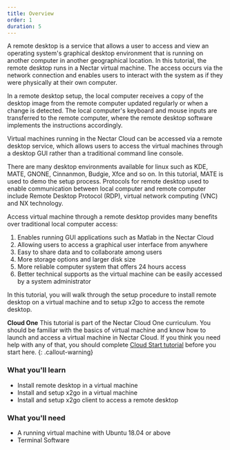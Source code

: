 ```yaml
---
title: Overview
order: 1
duration: 5
---
```


A remote desktop is a service that allows a user to access and view an operating system's graphical desktop environment that is running on another computer in another geographical location. In this tutorial, the remote desktop runs in a Nectar virtual machine. The access occurs via the network connection and enables users to interact with the system as if they were physically at their own computer.

In a remote desktop setup, the local computer receives a copy of the desktop image from the remote computer updated regularly or when a change is detected. The local computer's keyboard and mouse inputs are transferred to the remote computer, where the remote desktop software implements the instructions accordingly.

Virtual machines running in the Nectar Cloud can be accessed via a remote desktop service, which allows users to access the virtual machines through a desktop GUI rather than a traditional command line console.

There are many desktop environments available for linux such as KDE, MATE, GNONE, Cinnanmon, Budgie, Xfce and so on. In this tutorial, MATE is used to demo the setup process. Protocols for remote desktop used to enable communication between local computer and remote computer include Remote Desktop Protocol (RDP), virtual network computing (VNC) and NX technology.

Access virtual machine through a remote desktop provides many benefits over traditional local computer access:

1. Enables running GUI applications such as Matlab in the Nectar Cloud 
2. Allowing users to access a graphical user interface from anywhere
3. Easy to share data and to collaborate among users
4. More storage options and larger disk size
5. More reliable computer system that offers 24 hours access
6. Better technical supports as the virtual machine can be easily accessed by a system administrator

In this tutorial, you will walk through the setup procedure to install remote desktop on a virtual machine and to setup x2go to access the remote desktop. 

**Cloud One**
This tutorial is part of the Nectar Cloud One curriculum. You should be familiar with the basics of virtual machine and know how to launch and access a virtual machine in Nectar Cloud. If you think you need help with any of that, you should complete [Cloud Start tutorial](/cloud-starter/01-overview) before you start here.
{: .callout-warning}


### What you'll learn

- Install remote desktop in a virtual machine
- Install and setup x2go in a virtual machine
- Install and setup x2go client to access a remote desktop

### What you'll need

- A running virtual machine with Ubuntu 18.04 or above
- Terminal Software
